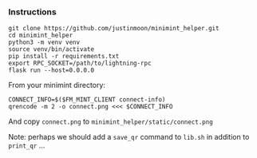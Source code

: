 
### Instructions

```
git clone https://github.com/justinmoon/minimint_helper.git
cd minimint_helper
python3 -m venv venv
source venv/bin/activate
pip install -r requirements.txt
export RPC_SOCKET=/path/to/lightning-rpc
flask run --host=0.0.0.0
```

From your minimint directory:

```
CONNECT_INFO=$($FM_MINT_CLIENT connect-info)
qrencode -m 2 -o connect.png <<< $CONNECT_INFO
```

And copy `connect.png` to `minimint_helper/static/connect.png`

Note: perhaps we should add a `save_qr` command to `lib.sh` in addition to `print_qr` ...
